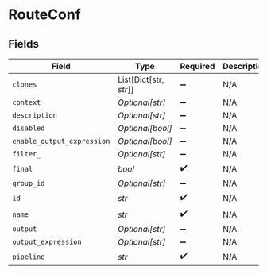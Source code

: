 # RouteConf


## Fields

| Field                      | Type                       | Required                   | Description                |
| -------------------------- | -------------------------- | -------------------------- | -------------------------- |
| `clones`                   | List[Dict[str, *str*]]     | :heavy_minus_sign:         | N/A                        |
| `context`                  | *Optional[str]*            | :heavy_minus_sign:         | N/A                        |
| `description`              | *Optional[str]*            | :heavy_minus_sign:         | N/A                        |
| `disabled`                 | *Optional[bool]*           | :heavy_minus_sign:         | N/A                        |
| `enable_output_expression` | *Optional[bool]*           | :heavy_minus_sign:         | N/A                        |
| `filter_`                  | *Optional[str]*            | :heavy_minus_sign:         | N/A                        |
| `final`                    | *bool*                     | :heavy_check_mark:         | N/A                        |
| `group_id`                 | *Optional[str]*            | :heavy_minus_sign:         | N/A                        |
| `id`                       | *str*                      | :heavy_check_mark:         | N/A                        |
| `name`                     | *str*                      | :heavy_check_mark:         | N/A                        |
| `output`                   | *Optional[str]*            | :heavy_minus_sign:         | N/A                        |
| `output_expression`        | *Optional[str]*            | :heavy_minus_sign:         | N/A                        |
| `pipeline`                 | *str*                      | :heavy_check_mark:         | N/A                        |